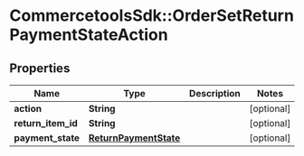 # CommercetoolsSdk::OrderSetReturnPaymentStateAction

## Properties
Name | Type | Description | Notes
------------ | ------------- | ------------- | -------------
**action** | **String** |  | [optional] 
**return_item_id** | **String** |  | [optional] 
**payment_state** | [**ReturnPaymentState**](ReturnPaymentState.md) |  | [optional] 


